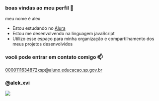 ### boas vindas ao meu perfil 💙

meu nome é alex 

- Estou estudando no [Alura](https://ww.alura.com.br)
- Estou me desenvolvendo na linguagem javaScript
- Utilizo esse espaço para minha organização e compartilhamento dos meus projetos desenvolvidos

### você pode entrar em contato comigo 📫

0000111634872xsp@aluno.educacao.sp.gov.br

### @alek.xvi

![](https://media1.tenor.com/m/zDUT9yR2Zz0AAAAd/big-buger-eat-buger.gif)
